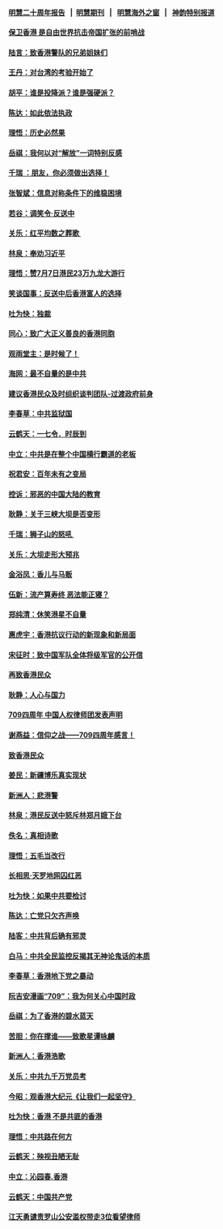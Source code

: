 #### [明慧二十周年报告](https://github.com/gfw-breaker/mh-reports/blob/master/README.md?t=07190949) &nbsp;&nbsp;|&nbsp;&nbsp;[明慧期刊](https://github.com/gfw-breaker/mh-qikan) &nbsp;&nbsp;|&nbsp;&nbsp; [明慧海外之窗](https://github.com/gfw-breaker/mh-news/blob/master/README.md?t=07190949) &nbsp;&nbsp;|&nbsp;&nbsp; [神韵特别报道](https://github.com/gfw-breaker/mh-news/blob/master/shenyun.md?t=07190949) 

#### [保卫香港 是自由世界抗击帝国扩张的前哨战](../pages/nsc993/n11393186.md?t=07190949) 

#### [陆言：致香港警队的兄弟姐妹们](../pages/nsc993/n11392281.md?t=07190949) 

#### [王丹：对台湾的考验开始了](../pages/nsc993/n11391258.md?t=07190949) 

#### [胡平：谁是投降派？谁是强硬派？](../pages/nsc993/n11391224.md?t=07190949) 

#### [陈达：如此依法执政](../pages/nsc993/n11388999.md?t=07190949) 

#### [理悟：历史必然果](../pages/nsc993/n11388741.md?t=07190949) 

#### [岳祺：我何以对“解放”一词特别反感](../pages/nsc993/n11385696.md?t=07190949) 

#### [千瑞 ：朋友，你必须做出选择！](../pages/nsc993/n11384949.md?t=07190949) 

#### [张智斌：信息对称条件下的维稳困境](../pages/nsc993/n11384812.md?t=07190949) 

#### [若谷：调笑令‧反送中](../pages/nsc993/n11383745.md?t=07190949) 

#### [关乐：红平均数之葬歌 ](../pages/nsc993/n11383498.md?t=07190949) 

#### [林泉：奉劝习近平](../pages/nsc993/n11383487.md?t=07190949) 

#### [理悟：赞7月7日港民23万九龙大游行](../pages/nsc993/n11383473.md?t=07190949) 

#### [笑谈国事：反送中后香港富人的选择](../pages/nsc993/n11382020.md?t=07190949) 

#### [吐为快：独裁](../pages/nsc993/n11382755.md?t=07190949) 

#### [同心：致广大正义善良的香港同胞](../pages/nsc993/n11382745.md?t=07190949) 

#### [观雨堂主：是时候了！](../pages/nsc993/n11382737.md?t=07190949) 

#### [海网：最不自量的是中共](../pages/nsc993/n11380440.md?t=07190949) 

#### [建议香港民众及时组织谈判团队-过渡政府前身](../pages/nsc993/n11379909.md?t=07190949) 

#### [李春草：中共监狱国](../pages/nsc993/n11378989.md?t=07190949) 

#### [云鹤天：一七令．时辰到](../pages/nsc993/n11379260.md?t=07190949) 

#### [中立：中共是在整个中国横行霸道的老板](../pages/nsc993/n11378382.md?t=07190949) 

#### [祝君安：百年未有之变局](../pages/nsc993/n11378376.md?t=07190949) 

#### [控诉：邪恶的中国大陆的教育](../pages/nsc993/n11378344.md?t=07190949) 

#### [耿静：关于三峡大坝是否变形](../pages/nsc993/n11375879.md?t=07190949) 

#### [千瑞：狮子山的怒吼 ](../pages/nsc993/n11375644.md?t=07190949) 

#### [关乐：大坝走形大预兆](../pages/nsc993/n11375629.md?t=07190949) 

#### [金浴凤：香儿与马贩](../pages/nsc993/n11375580.md?t=07190949) 

#### [伍新：流产算寿终  恶法能正寝？](../pages/nsc993/n11375581.md?t=07190949) 

#### [郑纯清：休笑港星不自量](../pages/nsc993/n11375555.md?t=07190949) 

#### [惠虎宇：香港抗议行动的新现象和新局面](../pages/nsc993/n11375501.md?t=07190949) 

#### [宋征时：致中国军队全体将级军官的公开信](../pages/nsc993/n11373354.md?t=07190949) 

#### [再致香港民众](../pages/nsc993/n11373870.md?t=07190949) 

#### [耿静：人心与国力](../pages/nsc993/n11373759.md?t=07190949) 

#### [709四周年 中国人权律师团发表声明](../pages/nsc993/n11373565.md?t=07190949) 

#### [谢燕益：信仰之战——709四周年感言！](../pages/nsc993/n11373388.md?t=07190949) 

#### [致香港民众](../pages/nsc993/n11373286.md?t=07190949) 

#### [姜民：新疆博乐真实现状](../pages/nsc993/n11371223.md?t=07190949) 

#### [新洲人：悲港警](../pages/nsc993/n11371174.md?t=07190949) 

#### [林泉：港民反送中怒斥林郑月娥下台](../pages/nsc993/n11370676.md?t=07190949) 

#### [佚名：真相诗歌](../pages/nsc993/n11370666.md?t=07190949) 

#### [理悟：五毛当改行](../pages/nsc993/n11369314.md?t=07190949) 

#### [长相思‧天罗地网囚红恶](../pages/nsc993/n11368444.md?t=07190949) 

#### [吐为快：如果中共要检讨](../pages/nsc993/n11368441.md?t=07190949) 

#### [陈达：亡党只欠齐声唤](../pages/nsc993/n11367838.md?t=07190949) 

#### [陆客：中共背后确有邪灵](../pages/nsc993/n11365263.md?t=07190949) 

#### [白马：中共全民监控反揭其无神论鬼话的本质](../pages/nsc993/n11365236.md?t=07190949) 

#### [李春草：香港地下党之暴动](../pages/nsc993/n11365210.md?t=07190949) 

#### [阮吉安漫画“709”：我为何关心中国时政](../pages/nsc993/n11362127.md?t=07190949) 

#### [岳祺：为了香港的碧水蓝天](../pages/nsc993/n11362627.md?t=07190949) 

#### [苦胆：你在撑谁——致歌星谭咏麟](../pages/nsc993/n11361348.md?t=07190949) 

#### [新洲人：香港浩歌](../pages/nsc993/n11361334.md?t=07190949) 

#### [关乐：中共九千万党员考](../pages/nsc993/n11361304.md?t=07190949) 

#### [今昭：观香港大纪元《让我们一起坚守》](../pages/nsc993/n11361244.md?t=07190949) 

#### [吐为快：香港  不是共匪的香港](../pages/nsc993/n11360918.md?t=07190949) 

#### [理悟：中共路在何方](../pages/nsc993/n11360509.md?t=07190949) 

#### [云鹤天：殃视丑陋无耻](../pages/nsc993/n11358872.md?t=07190949) 

#### [中立：沁园春.香港](../pages/nsc993/n11358843.md?t=07190949) 

#### [云鹤天：中国共产党](../pages/nsc993/n11356465.md?t=07190949) 

#### [江天勇谴责罗山公安滥权带走3位看望律师](../pages/nsc993/n11356042.md?t=07190949) 

